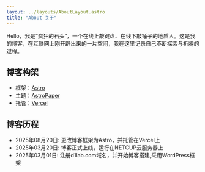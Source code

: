 ```yaml
---
layout: ../layouts/AboutLayout.astro
title: "About 关于"
---
```


Hello，我是“疯狂的石头”，一个在线上敲键盘、在线下敲锤子的地质人。这是我的博客，在互联网上刚开辟出来的一片空间，我在这里记录自己不断探索与折腾的过程。

## 博客构架

- 框架：[Astro](https://astro.build/)
- 主题：[AstroPaper](https://github.com/CrazyLeiGe/astro-paper)
- 托管：[Vercel](https://vercel.com/)

## 博客历程

- 2025年08月20日: 更改博客框架为Astro，并托管在Vercel上
- 2025年03月20日: 博客正式上线，运行在NETCUP云服务器上
- 2025年03月01日: 注册d1lab.com域名，并开始博客搭建,采用WordPress框架
